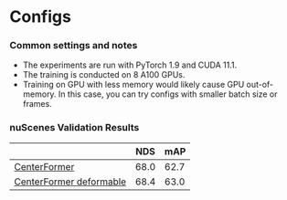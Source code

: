 # Configs

### Common settings and notes

- The experiments are run with PyTorch 1.9 and CUDA 11.1.
- The training is conducted on 8 A100 GPUs. 
- Training on GPU with less memory would likely cause GPU out-of-memory. In this case, you can try configs with smaller batch size or frames.


### nuScenes Validation Results

|         |  NDS    | mAP    |
|---------|---------|--------|
| [CenterFormer](nuscenes_centerformer_separate_detection_head.py)| 68.0     |  62.7      |
| [CenterFormer deformable](nuscenes_centerformer_deformable_separate_detection_head.py)| 68.4     |  63.0      |


